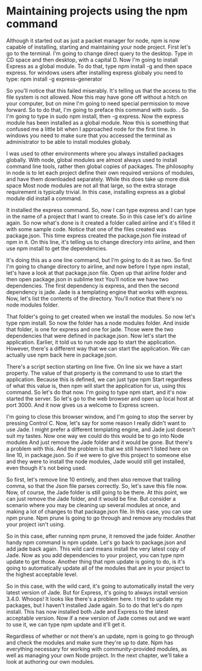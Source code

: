 # Maintaining projects using the npm command #

Although it started out as just a packet manager for node, npm is now capable of installing, starting and maintaining your node project. 
First let's go to the terminal. I'm going to change direct query to the desktop. Type in CD space and then desktop, with a capital D. Now I'm going to install Express as a global module. To do that, type npm install -g and then space express.
for windows users after installing express globaly you need to type:
npm install -g express-generator

So you'll notice that this failed miserably. It's telling us that the access to the file system is not allowed. Now this may have gone off without a hitch on your computer, but on mine I'm going to need special permission to move forward. So to do that, I'm going to preface this command with sudo. . So I'm going to type in sudo npm install, then -g express. Now the express module has been installed as a global module. Now this is something that confused me a little bit when I approached node for the first time.
In windows you need to make sure that you accessed the terminal as administrator to be able to install modules globaly.

I was used to other environments where you always installed packages globally. With node, global modules are almost always used to install command line tools, rather then global copies of packages. The philosophy in node is to let each project define their own required versions of modules, and have them downloaded separately. While this does take up more disk space Most node modules are not all that large, so the extra storage requirement is typically trivial. In this case, installing express as a global module did install a command.

It installed the express command. So, now I can type express and I can type in the name of a project that I want to create. So in this case let's do airline again. So now what's done is it created a folder called airline and it's filled it with some sample code. Notice that one of the files created was package.json. This time express created the package.json file instead of npm in it. On this line, it's telling us to change directory into airline, and then use npm install to get the dependencies.

It's doing this as a one line command, but I'm going to do it as two. So first I'm going to change directory to airline, and now before I type npm install, let's have a look at that package.json file. Open up that airline folder and then open package.json in sublime text You'll notice we have two dependencies. The first dependency is express, and then the second dependency is jade. Jade is a templating engine that works with express. Now, let's list the contents of the directory. You'll notice that there's no node modules folder.

That folder's going to get created when we install the modules. So now let's type npm install. So now the folder has a node modules folder. And inside that folder, is one for express and one for jade. Those were the two dependencies that were defined in package.json. Now let's start the application. Earlier, it told us to run node app to start the application. However, there's a different way that we can start the application. We can actually use npm back here in package.json.

There's a script section starting on line five. On line six we have a start property. The value of that property is the command to use to start the application. Because this is defined, we can just type npm Start regardless of what this value is, then npm will start the application for us, using this command. So let's do that now. I'm going to type npm start, and it's now started the server. So let's go to the web browser and open up local host at port 3000. And it now gives us a welcome to Express screen.

I'm going to close this browser window, and I'm going to stop the server by pressing Control C. Now, let's say for some reason I really didn't want to use Jade. I might prefer a different templating engine, and Jade just doesn't suit my tastes. Now one way we could do this would be to go into Node modules And just remove the Jade folder and it would be gone. But there's a problem with this. And the problem is that we still haven't listed here on line 10, in package.json. So if we were to give this project to someone else and they were to install the node modules, Jade would still get installed, even though it's not being used.

So first, let's remove line 10 entirely, and then also remove that trailing comma, so that the Json file parses correctly. So, let's save this file now. Now, of course, the Jade folder is still going to be there. At this point, we can just remove the Jade folder, and it would be fine. But consider a scenario where you may be cleaning up several modules at once, and making a lot of changes to that package.json file. In this case, you can use npm prune. Npm prune Is going to go through and remove any modules that your project isn't using.

So in this case, after running npm prune, it removed the jade folder. Another handy npm command is npm update. Let's go back to package.json and add jade back again. This wild card means install the very latest copy of Jade. Now as you add dependencies to your project, you can type npm update to get those. Another thing that npm update is going to do, is it's going to automatically update all of the modules that are in your project to the highest acceptable level.

So in this case, with the wild card, it's going to automatically install the very latest version of Jade. But for Express, it's going to always install version 3.4.0. Whoops! It looks like there's a problem here. I tried to update my packages, but I haven't installed Jade again. So to do that let's do npm install. This has now installed both Jade and Express to the latest acceptable version. Now if a new version of Jade comes out and we want to use it, we can type npm update and it'll get it.

Regardless of whether or not there's an update, npm is going to go through and check the modules and make sure they're up to date. Npm has everything necessary for working with community-provided modules, as well as managing your own Node project. In the next chapter, we'll take a look at authoring our own modules.